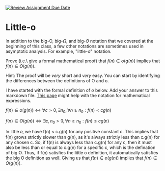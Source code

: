 [![Review Assignment Due Date](https://classroom.github.com/assets/deadline-readme-button-24ddc0f5d75046c5622901739e7c5dd533143b0c8e959d652212380cedb1ea36.svg)](https://classroom.github.com/a/wM4-KOzy)
# Little-o

In addition to the big-O, big-$\Omega$, and big-$\Theta$ notation that
we covered at the beginning of this class, a few other notations are sometimes
used in asymptotic analysis.  For example, "little-$o$" notation.

Prove (i.e.\ give a formal mathematical proof) that $f(n)\in o(g(n))$ implies
that $f(n)\in O(g(n))$.

Hint: The proof will be *very* short and *very* easy. You can start by
identifying the differences between the definitions of O and o.

I have started with the formal definition of $o$ below. Add your answer to this
markdown file. [This
page](https://docs.github.com/en/get-started/writing-on-github/working-with-advanced-formatting/writing-mathematical-expressions)
might help with the notation for mathematical expressions.

$f(n)\in o(g(n)) \iff \forall c>0, \exists n_0, \forall n\ge n_0: f(n) < c g(n)$

$f(n)\in O(g(n)) \iff \exists c,n_0 >0, \forall n\ge n_0: f(n) \le c g(n)$

In little 𝑜, we have f(n) < c.g(n) for any positive constant c. This implies that f(n) grows strictly slower than g(n), as it's always strictly less than c.g(n) for any chosen c. So, if f(n) is always less than c.g(n) for any c, then it must also be less than or equal to c.g(n) for a specific c, which is the defination of big 
O. Thus, if f(n) satisfies the little o definition, it automatically satisfies the big O definition as well. Giving us that $f(n)\in o(g(n))$ implies
that $f(n)\in O(g(n))$.